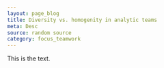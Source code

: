 ```yaml
---
layout: page_blog
title: Diversity vs. homogenity in analytic teams
meta: Desc
source: random source
category: focus_teamwork
---
```


This is the text.